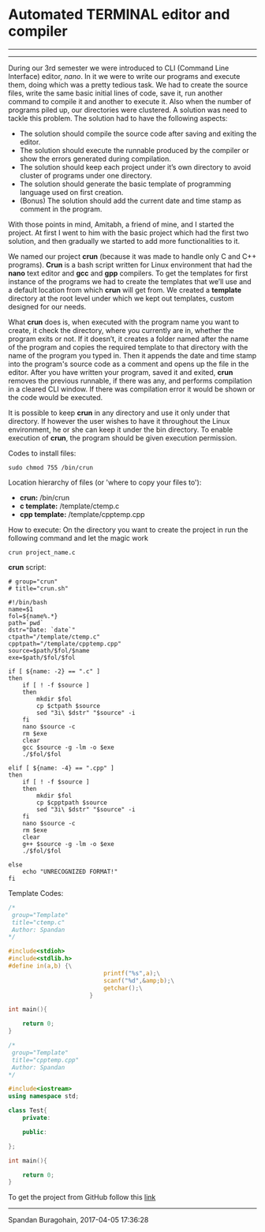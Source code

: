 # Automated TERMINAL editor and compiler 

---

---

During our 3rd semester we were introduced to CLI (Command Line Interface) editor, *nano*. In it we were to write our programs and execute them, doing which was a pretty tedious task. We had to create the source files, write the same basic initial lines of code, save it, run another command to compile it and another to execute it. Also when the number of programs piled up, our directories were clustered. A solution was need to tackle this problem. The solution had to have the following aspects:

- The solution should compile the source code after saving and exiting the editor.
- The solution should execute the runnable produced by the compiler or show the errors generated during compilation.
- The solution should keep each project under it’s own directory to avoid cluster of programs under one directory.
- The solution should generate the basic template of programming language used on first creation.
- (Bonus) The solution should add the current date and time stamp as comment in the program.

With those points in mind, Amitabh, a friend of mine, and I started the project. At first I went to him with the basic project which had the first two solution, and then gradually we started to add more functionalities to it.

We named our project **crun** (because it was made to handle only C and C++ programs). **Crun** is a bash script written for Linux environment that had the **nano** text editor and **gcc** and **gpp** compilers. To get the templates for first instance of the programs we had to create the templates that we’ll use and a default location from which **crun** will get from. We created a **template** directory at the root level under which we kept out templates, custom designed for our needs.

What **crun** does is, when executed with the program name you want to create, it check the directory, where you currently are in, whether the program exits or not. If it doesn’t, it creates a folder named after the name of the program and copies the required template to that directory with the name of the program you typed in. Then it appends the date and time stamp into the program's source code as a comment and opens up the file in the editor. After you have written your program, saved it and exited, **crun** removes the previous runnable, if there was any, and performs compilation in a cleared CLI window. If there was compilation error it would be shown or the code would be executed.

It is possible to keep **crun** in any directory and use it only under that directory. If however the user wishes to have it throughout the Linux environment, he or she can keep it under the bin directory. To enable execution of **crun**, the program should be given execution permission.

Codes to install files:
```shell
sudo chmod 755 /bin/crun
```

Location hierarchy of files (or 'where to copy your files to'):
- **crun:** /bin/crun
- **c template:** /template/ctemp.c
- **cpp template:** /template/cpptemp.cpp

How to execute: On the directory you want to create the project in run the following command and let the magic work
```shell
crun project_name.c
```

**crun** script:
```shell 
# group="crun" 
# title="crun.sh"

#!/bin/bash
name=$1
fol=${name%.*}
path=`pwd`
dstr="Date: `date`"
ctpath="/template/ctemp.c"
cpptpath="/template/cpptemp.cpp"
source=$path/$fol/$name
exe=$path/$fol/$fol

if [ ${name: -2} == ".c" ]
then
    if [ ! -f $source ]
    then
        mkdir $fol
        cp $ctpath $source
        sed "3i\ $dstr" "$source" -i
    fi
    nano $source -c
    rm $exe
    clear
    gcc $source -g -lm -o $exe
    ./$fol/$fol

elif [ ${name: -4} == ".cpp" ]
then
    if [ ! -f $source ]
    then
        mkdir $fol
        cp $cpptpath $source
        sed "3i\ $dstr" "$source" -i
    fi
    nano $source -c
    rm $exe
    clear
    g++ $source -g -lm -o $exe
    ./$fol/$fol
   
else
    echo "UNRECOGNIZED FORMAT!"
fi
```

Template Codes:
```c
/*
 group="Template"
 title="ctemp.c"
 Author: Spandan
*/

#include<stdioh>
#include<stdlib.h>
#define in(a,b) {\
                           printf("%s",a);\
                           scanf("%d",&amp;b);\
                           getchar();\
                       }

int main(){

    return 0;
}
```

```cpp 
/*
 group="Template"
 title="cpptemp.cpp"
 Author: Spandan
*/

#include<iostream>
using namespace std;

class Test{
    private:

    public:

};

int main(){

    return 0;
}
```

To get the project from GitHub follow this [link](https://github.com/SpandanBG/crun/)

---

Spandan Buragohain,
2017-04-05 17:36:28